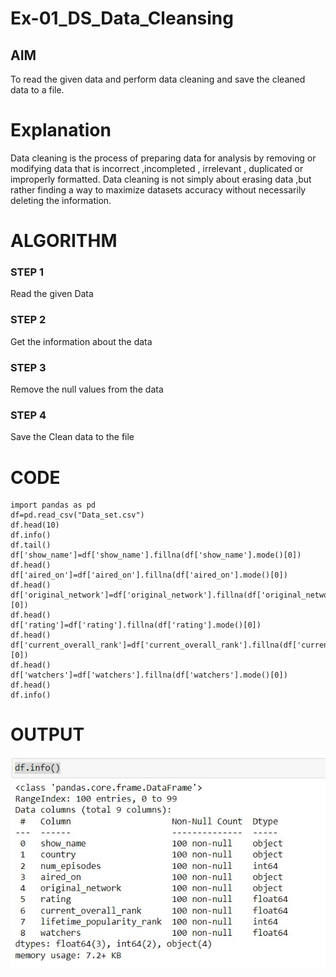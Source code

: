 # Ex-01_DS_Data_Cleansing


## AIM
To read the given data and perform data cleaning and save the cleaned data to a file. 

# Explanation
Data cleaning is the process of preparing data for analysis by removing or modifying data that is incorrect ,incompleted , irrelevant , duplicated or improperly formatted. 
Data cleaning is not simply about erasing data ,but rather finding a way to maximize datasets accuracy without necessarily deleting the information. 

# ALGORITHM
### STEP 1
Read the given Data
### STEP 2
Get the information about the data
### STEP 3
Remove the null values from the data
### STEP 4
Save the Clean data to the file


# CODE
~~~
import pandas as pd
df=pd.read_csv("Data_set.csv")
df.head(10)
df.info()
df.tail()
df['show_name']=df['show_name'].fillna(df['show_name'].mode()[0])
df.head()
df['aired_on']=df['aired_on'].fillna(df['aired_on'].mode()[0])
df.head()
df['original_network']=df['original_network'].fillna(df['original_network'].mode()[0])
df.head()
df['rating']=df['rating'].fillna(df['rating'].mode()[0])
df.head()
df['current_overall_rank']=df['current_overall_rank'].fillna(df['current_overall_rank'].mode()[0])
df.head()
df['watchers']=df['watchers'].fillna(df['watchers'].mode()[0])
df.head()
df.info()
~~~
# OUTPUT
![gitlogo](dataclean.jpg)
